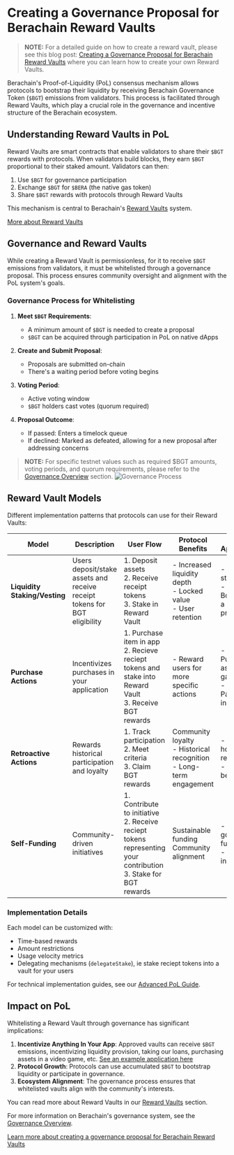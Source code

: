 # Creating a Governance Proposal for Berachain Reward Vaults

> **NOTE:** For a detailed guide on how to create a reward vault, please see this blog post: [Creating a Governance Proposal for Berachain Reward Vaults](https://blog.berachain.com/blog/creating-a-governance-proposal-for-berachain-reward-vaults) where you can learn how to create your own Reward Vaults.

Berachain's Proof-of-Liquidity (PoL) consensus mechanism allows protocols to bootstrap their liquidity by receiving Berachain Governance Token (`$BGT`) emissions from validators. This process is facilitated through Reward Vaults, which play a crucial role in the governance and incentive structure of the Berachain ecosystem.

## Understanding Reward Vaults in PoL

Reward Vaults are smart contracts that enable validators to share their `$BGT` rewards with protocols. When validators build blocks, they earn `$BGT` proportional to their staked amount. Validators can then:

1. Use `$BGT` for governance participation
2. Exchange `$BGT` for `$BERA` (the native gas token)
3. Share `$BGT` rewards with protocols through Reward Vaults

This mechanism is central to Berachain's [Reward Vaults](/developers/contracts/reward-vault) system.

[More about Reward Vaults](/developers/contracts/reward-vault)

## Governance and Reward Vaults

While creating a Reward Vault is permissionless, for it to receive `$BGT` emissions from validators, it must be whitelisted through a governance proposal. This process ensures community oversight and alignment with the PoL system's goals.

### Governance Process for Whitelisting

1. **Meet `$BGT` Requirements**:

   - A minimum amount of `$BGT` is needed to create a proposal
   - `$BGT` can be acquired through participation in PoL on native dApps

2. **Create and Submit Proposal**:

   - Proposals are submitted on-chain
   - There's a waiting period before voting begins

3. **Voting Period**:

   - Active voting window
   - `$BGT` holders cast votes (quorum required)

4. **Proposal Outcome**:
   - If passed: Enters a timelock queue
   - If declined: Marked as defeated, allowing for a new proposal after addressing concerns

> **NOTE:** For specific testnet values such as required $BGT amounts, voting periods, and quorum requirements, please refer to the [Governance Overview](/learn/governance/) section.
> ![Governance Process](/assets/governance-process.png)

## Reward Vault Models

Different implementation patterns that protocols can use for their Reward Vaults:

| Model                         | Description                                                               | User Flow                                                                                                           | Protocol Benefits                                                       | Example Applications                                          |
| ----------------------------- | ------------------------------------------------------------------------- | ------------------------------------------------------------------------------------------------------------------- | ----------------------------------------------------------------------- | ------------------------------------------------------------- |
| **Liquidity Staking/Vesting** | Users deposit/stake assets and receive receipt tokens for BGT eligibility | 1. Deposit assets<br>2. Receive receipt tokens<br>3. Stake in Reward Vault                                          | - Increased liquidity depth<br>- Locked value<br>- User retention       | - BEX LP staking<br>- Supply & Borrow from a lending protocol |
| **Purchase Actions**          | Incentivizes purchases in your application                                | 1. Purchase item in app<br>2. Recieve reciept tokens and stake into Reward Vault<br>3. Receive BGT rewards          | - Reward users for more specific actions                                | - Purchasing assets in a game<br>- Participating in NFT mints |
| **Retroactive Actions**       | Rewards historical participation and loyalty                              | 1. Track participation<br>2. Meet criteria<br>3. Claim BGT rewards                                                  | Community loyalty<br>- Historical recognition<br>- Long-term engagement | - OG NFT holder rewards<br>- Early user benefits              |
| **Self-Funding**              | Community-driven initiatives                                              | 1. Contribute to initiative<br>2. Receive reciept tokens representing your contribution<br>3. Stake for BGT rewards | Sustainable funding<br> Community alignment                             | - Public goods funding<br>- L2 bridge incentives              |

### Implementation Details

Each model can be customized with:

- Time-based rewards
- Amount restrictions
- Usage velocity metrics
- Delegating mechanisms (`delegateStake`), ie stake reciept tokens into a vault for your users

For technical implementation guides, see our [Advanced PoL Guide](/developers/guides/advanced-pol).

## Impact on PoL

Whitelisting a Reward Vault through governance has significant implications:

1. **Incentivize Anything In Your App**: Approved vaults can receive `$BGT` emissions, incentivizing liquidity provision, taking our loans, purchasing assets in a video game, etc. [See an example application here](https://blog.berachain.com/blog/onlypaws-bearing-it-all-for-proof-of-liquidity)
2. **Protocol Growth**: Protocols can use accumulated `$BGT` to bootstrap liquidity or participate in governance.
3. **Ecosystem Alignment**: The governance process ensures that whitelisted vaults align with the community's interests.

You can read more about Reward Vaults in our [Reward Vaults](/learn/pol/rewardvaults) section.

For more information on Berachain's governance system, see the [Governance Overview](/learn/governance/).

[Learn more about creating a governance proposal for Berachain Reward Vaults](https://blog.berachain.com/blog/creating-a-governance-proposal-for-berachain-reward-vaults)
